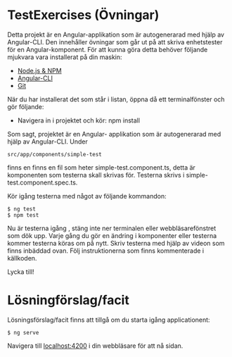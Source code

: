 # TestExercises (Övningar)
Detta projekt är en Angular-applikation som är autogenerarad med hjälp av Angular-CLI. Den innehåller övningar som 
går ut på att skriva enhetstester för en Angular-komponent. För att kunna göra detta behöver följande mjukvara vara installerat på din maskin:

* [Node.js & NPM](https://nodejs.org/en/)
* [Angular-CLI](https://cli.angular.io/)
* [Git](https://git-scm.com/book/en/v2/Getting-Started-Installing-Git)

När du har installerat det som står i listan, öppna då ett terminalfönster och gör följande:

* Navigera in i projektet och kör: npm install

Som sagt, projektet är en Angular- applikation som är autogenerarad med hjälp av Angular-CLI. Under
```
src/app/components/simple-test
```

finns en finns en fil som heter simple-test.component.ts, detta är komponenten som testerna skall skrivas för. Testerna skrivs i simple-test.component.spec.ts.

Kör igång testerna med något av följande kommandon:
``` 
$ ng test
$ npm test
```

Nu är testerna igång , stäng inte ner terminalen eller webbläsarefönstret som dök upp. Varje gång du gör en ändring i komponenter eller testerna kommer testerna köras om på nytt. Skriv testerna med hjälp av videon som finns inbäddad ovan. Följ instruktionerna som finns kommenterade i källkoden.

Lycka till!

# Lösningförslag/facit
Lösningsförslag/facit finns att tillgå om du starta igång applicationent:
```
$ ng serve
```
Navigera till [localhost:4200](localhost:4200) i din webbläsare för att nå sidan.
